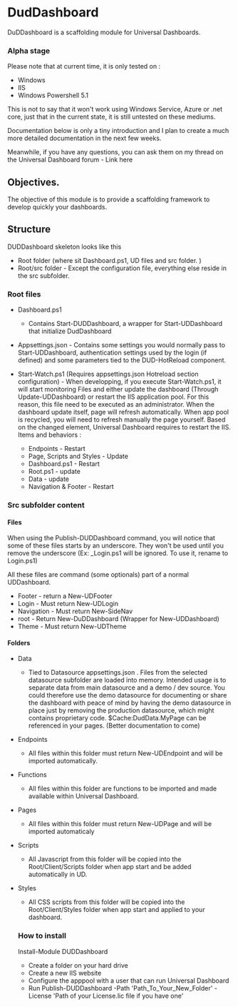 # DudDashboard

DuDDashboard is a scaffolding module for Universal Dashboards. 

### Alpha stage
Please note that at current time, it is only tested on : 

- Windows
- IIS 
- Windows Powershell 5.1 

This is not to say that it won't work using Windows Service, Azure or .net core, just that in the current state, it is still untested on these mediums. 

Documentation below is only a tiny introduction and I plan to create a much more detailed documentation in the next few weeks.

Meanwhile, if you have any questions, you can ask them on my thread on the Universal Dashboard forum - Link here 

## Objectives. 
The objective of this module is to provide a scaffolding framework to develop quickly your dashboards. 

## Structure
DUDDashboard skeleton looks like this
- Root folder (where sit Dashboard.ps1, UD files and src folder. )
- Root/src folder - Except the configuration file, everything else reside in the src subfolder.

### Root files
- Dashboard.ps1
    - Contains Start-DUDDashboard, a wrapper for Start-UDDashboard that initialize DudDashboard

- Appsettings.json - Contains some settings you would normally pass to Start-UDDashboard, authentication settings used by the login (if defined) and some parameters tied to the DUD-HotReload component. 
- Start-Watch.ps1 (Requires appsettings.json Hotreload section configuration) - When developping, if you execute Start-Watch.ps1, it will start monitoring Files and either update the dashboard (Through Update-UDDashboard) or restart the IIS application pool. For this reason, this file need to be executed as an administrator. When the dashboard update itself, page will refresh automatically. When app pool is recycled, you will need to refresh manually the page yourself. Based on the changed element, Universal Dashboard requires to restart the IIS. Items and behaviors : 

    - Endpoints - Restart
    - Page, Scripts and Styles - Update
    - Dashboard.ps1 - Restart
    - Root.ps1 - update
    - Data - update
    - Navigation & Footer - Restart



### Src subfolder content

#### Files
When using the Publish-DUDDashboard command, you will notice that some of these files starts by an underscore. They won't be used until you remove the underscore (Ex: _Login.ps1 will be ignored. To use it, rename to Login.ps1)

All these files are command (some optionals) part of a normal UDDashboard. 

- Footer - return a New-UDFooter
- Login - Must return New-UDLogin 
- Navigation - Must return New-SideNav
- root - Return New-DuDDashboard (Wrapper for New-UDDashboard)
- Theme - Must return New-UDTheme

#### Folders
- Data
    -   Tied to Datasource appsettings.json . Files from the selected datasource subfolder are loaded into memory. Intended usage is to separate data from main datasource and a demo / dev source. You could therefore use the demo datasource for documenting or share the dashboard with peace of mind by having the demo datasource in place just by removing the production datasource, which might contains proprietary code. $Cache:DudData.MyPage can be referenced in your pages. (Better documentation to come)
- Endpoints 
    - All files within this folder must return New-UDEndpoint and will be imported automatically.
- Functions
    - All files within this folder are functions to be imported and made available within Universal Dashboard. 
- Pages
    - All files within this folder must return New-UDPage and will be imported automaticaly
- Scripts
    - All Javascript from this folder will be copied into the Root/Client/Scripts folder when app start and be added automatically in UD.
- Styles
    - All CSS scripts from this folder will be copied into the Root/Client/Styles folder when app start and applied to your dashboard.

    ### How to install

    Install-Module DUDDashboard

    - Create a folder on your hard drive
    - Create a new IIS website
    - Configure the apppool with a user that can run Universal Dashboard
    - Run Publish-DUDDashboard -Path 'Path_To_Your_New_Folder' -License 'Path of your License.lic file if you have one'

    
